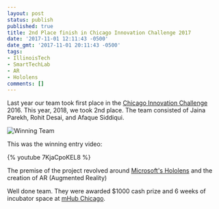 ```yaml
---
layout: post
status: publish
published: true
title: 2nd Place finish in Chicago Innovation Challenge 2017
date: '2017-11-01 12:11:43 -0500'
date_gmt: '2017-11-01 20:11:43 -0500'
tags:
- IllinoisTech
- SmartTechLab
- AR
- Hololens
comments: []
---
```


Last year our team took first place in the [Chicago Innovation Challenge](https://web.iit.edu/knapp-center/contest/2017-finalist) 2016.  This year, 2018, we took 2nd place.  The team consisted of Jaina Parekh, Rohit Desai, and Afaque Siddiqui.

![*Winning Team*](/assets/2017/11/win.png)

This was the winning entry video:

{% youtube 7KjaCpoKEL8 %}

The premise of the project revolved around [Microsoft's Hololens](https://www.microsoft.com/en-us/hololens/buy) and the creation of AR (Augmented Reality)

Well done team.  They were awarded $1000 cash prize and 6 weeks of incubator space at [mHub Chicago](https://mhubchicago.com/).
